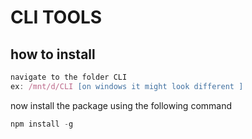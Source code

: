 # CLI TOOLS

## how to install

``` node.js
navigate to the folder CLI
ex: /mnt/d/CLI [on windows it might look different ]
```

now install the package using the following command

```node.js
npm install -g
```
